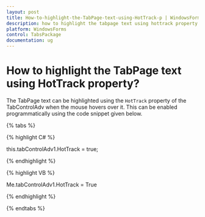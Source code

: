 ```yaml
---
layout: post
title: How-to-highlight-the-TabPage-text-using-HotTrack-p | WindowsForms | Syncfusion
description: how to highlight the tabpage text using hottrack property
platform: WindowsForms
control: TabsPackage
documentation: ug
---
```


# How to highlight the TabPage text using HotTrack property?

The TabPage text can be highlighted using the `HotTrack` property of the TabControlAdv when the mouse hovers over it. This can be enabled programmatically using the code snippet given below.

{% tabs %}

{% highlight C# %}

this.tabControlAdv1.HotTrack = true;

{% endhighlight %}

{% highlight VB %}

Me.tabControlAdv1.HotTrack = True

{% endhighlight %}

{% endtabs %}